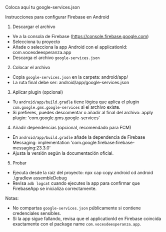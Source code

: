 Coloca aquí tu google-services.json

Instrucciones para configurar Firebase en Android

1) Descargar el archivo
 - Ve a la consola de Firebase (https://console.firebase.google.com)
 - Selecciona tu proyecto
 - Añade o selecciona la app Android con el applicationId: com.vocesdeesperanza.app
 - Descarga el archivo `google-services.json`

2) Colocar el archivo
 - Copia `google-services.json` en la carpeta: android/app/
 - La ruta final debe ser: android/app/google-services.json

3) Aplicar plugin (opcional)
 - Tu `android/app/build.gradle` tiene lógica que aplica el plugin `com.google.gms.google-services` si el archivo existe.
 - Si prefieres, puedes descomentar o añadir al final del archivo:
   apply plugin: 'com.google.gms.google-services'

4) Añadir dependencias (opcional, recomendado para FCM)
 - En `android/app/build.gradle` añade la dependencia de Firebase Messaging:
   implementation 'com.google.firebase:firebase-messaging:23.3.0'
 - Ajusta la versión según la documentación oficial.

5) Probar
 - Ejecuta desde la raíz del proyecto:
   npx cap copy android
   cd android
   .\gradlew assembleDebug
 - Revisa `adb logcat` cuando ejecutes la app para confirmar que FirebaseApp se inicializa correctamente.

Notas:
 - No compartas `google-services.json` públicamente si contiene credenciales sensibles.
 - Si la app sigue fallando, revisa que el applicationId en Firebase coincida exactamente con el package name `com.vocesdeesperanza.app`.
